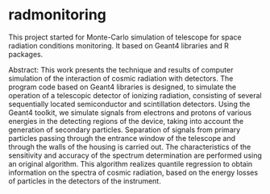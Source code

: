 # radmonitoring
This project started for Monte-Carlo simulation of telescope for space radiation conditions monitoring.
It based on Geant4 libraries and R packages.

Abstract:
This work presents the technique and results of computer simulation of the interaction of cosmic radiation with detectors. 
The program code based on Geant4 libraries is designed, to simulate the operation of a telescopic detector of ionizing radiation,
consisting of several sequentially located semiconductor and scintillation detectors. Using the Geant4 toolkit, 
we simulate signals from electrons and protons of various energies in the detecting regions of the device, taking into account 
the generation of secondary particles. Separation of signals from primary particles passing through the entrance window of the telescope
and through the walls of the housing is carried out.  The characteristics of the sensitivity and accuracy
of the spectrum determination are performed using an original algorithm. This algorithm realizes quantile regression to obtain
information on the spectra of cosmic radiation, based on the energy losses of particles in the detectors of the instrument.
